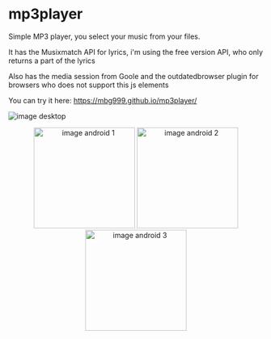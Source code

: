 # mp3player
Simple MP3 player, you select your music from your files.

It has the Musixmatch API for lyrics, i'm using the free version API, who only returns a part of the lyrics

Also has the media session from Goole and the outdatedbrowser plugin for browsers who does not support this js elements

You can try it here: https://mbg999.github.io/mp3player/

![image desktop](https://i.imgur.com/DJrNS0G.png)

<p align="center">
  <img src="https://i.imgur.com/dk1MhaF.jpg" width="200" alt="image android 1">
  <img src="https://i.imgur.com/yGInRVX.jpg" width="200" alt="image android 2">
  <img src="https://i.imgur.com/JqbmBvj.jpg" width="200" alt="image android 3">
</p>
